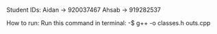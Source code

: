 Student IDs: 
Aidan -> 920037467
Ahsab -> 919282537

How to run:
Run this command in terminal: -$ g++ -o classes.h outs.cpp
